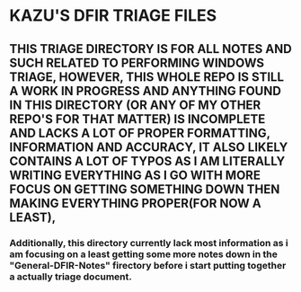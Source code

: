 
# KAZU'S DFIR TRIAGE FILES

## THIS TRIAGE DIRECTORY IS FOR ALL NOTES AND SUCH RELATED TO PERFORMING WINDOWS TRIAGE, HOWEVER, THIS WHOLE REPO IS STILL A WORK IN PROGRESS AND ANYTHING FOUND IN THIS DIRECTORY (OR ANY OF MY OTHER REPO'S FOR THAT MATTER) IS INCOMPLETE AND LACKS A LOT OF PROPER FORMATTING, INFORMATION AND ACCURACY, IT ALSO LIKELY CONTAINS A LOT OF TYPOS AS I AM LITERALLY WRITING EVERYTHING AS I GO WITH MORE FOCUS ON GETTING SOMETHING DOWN THEN MAKING EVERYTHING PROPER(FOR NOW A LEAST), 

### Additionally, this directory currently lack most information as i am focusing on a least getting some more notes down in the "General-DFIR-Notes" firectory before i start putting together a actually triage document. 